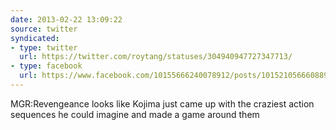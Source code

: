 ```yaml
---
date: 2013-02-22 13:09:22
source: twitter
syndicated:
- type: twitter
  url: https://twitter.com/roytang/statuses/304940947727347713/
- type: facebook
  url: https://www.facebook.com/10155666240078912/posts/10152105666088912
---
```


MGR:Revengeance looks like Kojima just came up with the craziest action sequences he could imagine and made a game around them